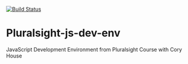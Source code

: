 [![Build Status](https://travis-ci.org/Morrism1/Pluralsight-js-dev-env.svg?branch=master)](https://travis-ci.org/Morrism1/Pluralsight-js-dev-env)

# Pluralsight-js-dev-env
JavaScript Development Environment from Pluralsight Course with Cory House
